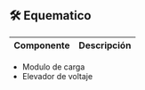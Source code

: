 ## 🛠️ Equematico

| Componente              | Descripción                        |
|-------------------------|------------------------------------|
- Modulo de carga
- Elevador de voltaje
